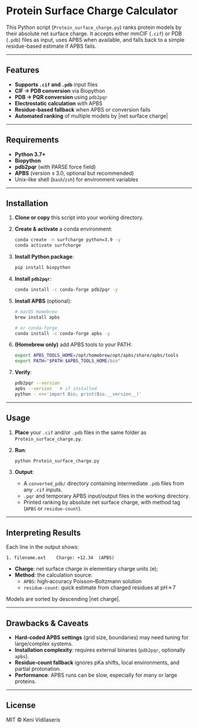 # Protein Surface Charge Calculator

This Python script (`Protein_surface_charge.py`) ranks protein models by their absolute net surface charge. It accepts either mmCIF (`.cif`) or PDB (`.pdb`) files as input, uses APBS when available, and falls back to a simple residue-based estimate if APBS fails.

---

## Features

- **Supports `.cif` and `.pdb`** input files
- **CIF → PDB conversion** via Biopython
- **PDB → PQR conversion** using `pdb2pqr`
- **Electrostatic calculation** with APBS
- **Residue-based fallback** when APBS or conversion fails
- **Automated ranking** of multiple models by |net surface charge|

---

## Requirements

- **Python 3.7+**
- **Biopython**
- **pdb2pqr** (with PARSE force field)
- **APBS** (version ≥ 3.0, optional but recommended)
- Unix-like shell (`bash`/`zsh`) for environment variables

---

## Installation

1. **Clone or copy** this script into your working directory.

2. **Create & activate** a conda environment:

   ```bash
   conda create -n surfcharge python=3.9 -y
   conda activate surfcharge
   ```

3. **Install Python package**:

   ```bash
   pip install biopython
   ```

4. **Install `pdb2pqr`**:

   ```bash
   conda install -c conda-forge pdb2pqr -y
   ```

5. **Install APBS** (optional):

   ```bash
   # macOS Homebrew
   brew install apbs

   # or conda-forge
   conda install -c conda-forge apbs -y
   ```

6. **(Homebrew only)** add APBS tools to your PATH:

   ```bash
   export APBS_TOOLS_HOME=/opt/homebrew/opt/apbs/share/apbs/tools
   export PATH="$PATH:$APBS_TOOLS_HOME/bin"
   ```

7. **Verify**:

   ```bash
   pdb2pqr --version
   apbs --version   # if installed
   python - <<<'import Bio; print(Bio.__version__)'
   ```

---

## Usage

1. **Place** your `.cif` and/or `.pdb` files in the same folder as `Protein_surface_charge.py`.

2. **Run**:

   ```bash
   python Protein_surface_charge.py
   ```

3. **Output**:

   - A `converted_pdb/` directory containing intermediate `.pdb` files from any `.cif` inputs.
   - `.pqr` and temporary APBS input/output files in the working directory.
   - Printed ranking by absolute net surface charge, with method tag (`APBS` or `residue-count`).

---

## Interpreting Results

Each line in the output shows:

```
1. filename.ext    Charge: +12.34  (APBS)
```

- **Charge**: net surface charge in elementary charge units (e);
- **Method**: the calculation source:
  - `APBS`: high‑accuracy Poisson–Boltzmann solution
  - `residue-count`: quick estimate from charged residues at pH ≈ 7

Models are sorted by descending |net charge|.

---

## Drawbacks & Caveats

- **Hard‑coded APBS settings** (grid size, boundaries) may need tuning for large/complex systems.
- **Installation complexity**: requires external binaries (`pdb2pqr`, optionally `apbs`).
- **Residue‑count fallback** ignores pKa shifts, local environments, and partial protonation.
- **Performance**: APBS runs can be slow, especially for many or large proteins.

---

## License

MIT © Keni Vidilaseris
